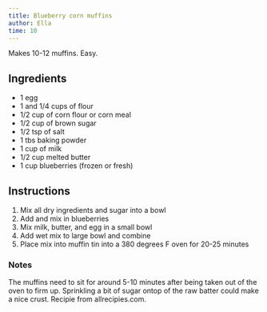 ```yaml
---
title: Blueberry corn muffins
author: Ella
time: 10
---
```


Makes 10-12 muffins. Easy.

<section markdown="1">

## Ingredients

- 1 egg
- 1 and 1/4 cups of flour
- 1/2 cup of corn flour or corn meal 
- 1/2 cup of brown sugar
- 1/2 tsp of salt
- 1 tbs baking powder
- 1 cup of milk
- 1/2 cup melted butter
- 1 cup blueberries (frozen or fresh)

</section>

## Instructions

1. Mix all dry ingredients and sugar into a bowl
2. Add and mix in blueberries
3. Mix milk, butter, and egg in a small bowl
4. Add wet mix to large bowl and combine
5. Place mix into muffin tin into a 380 degrees F oven for 20-25 minutes

### Notes

The muffins need to sit for around 5-10 minutes after being taken out of the oven to firm up. Sprinkling a bit of sugar ontop of the raw batter could make a nice crust. Recipie from allrecipies.com. 
